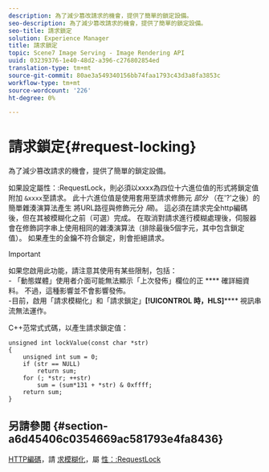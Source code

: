 ```yaml
---
description: 為了減少篡改請求的機會，提供了簡單的鎖定設備。
seo-description: 為了減少篡改請求的機會，提供了簡單的鎖定設備。
seo-title: 請求鎖定
solution: Experience Manager
title: 請求鎖定
topic: Scene7 Image Serving - Image Rendering API
uuid: 03239376-1e40-48d2-a396-c276802854ed
translation-type: tm+mt
source-git-commit: 80ae3a549340156bb74faa1793c43d3a8fa3853c
workflow-type: tm+mt
source-wordcount: '226'
ht-degree: 0%

---
```



# 請求鎖定{#request-locking}

為了減少篡改請求的機會，提供了簡單的鎖定設備。

如果設定屬性：:RequestLock，則必須以xxxx為四位十六進位值的形式將鎖定值附加 `&xxxx`至請求。 此十六進位值是使用套用至請求修飾元 *部分* （在&#39;?&#39;之後）的簡單雜湊演算法產生 將URL路徑與修飾元分 *隔*)。 這必須在請求完全http編碼後，但在其被模糊化之前（可選）完成。 在取消對請求進行模糊處理後，伺服器會在修飾詞字串上使用相同的雜湊演算法（排除最後5個字元，其中包含鎖定值）。 如果產生的金鑰不符合鎖定，則會拒絕請求。

>[!IMPORTANT]
>
>如果您啟用此功能，請注意其使用有某些限制，包括：<br>- 「動態媒體」使用者介面可能無法顯示「上次發佈」欄位的正 **** 確詳細資料。 不過，這種影響並不會影響發佈。<br>-目前，啟用「請求模糊化」和「請求鎖定」**[!UICONTROL 時，HLS]****** 視訊串流無法運作。

C++范常式式碼，以產生請求鎖定值：

```
unsigned int lockValue(const char *str) 
{ 
    unsigned int sum = 0; 
    if (str == NULL) 
        return sum; 
    for (; *str; ++str) 
        sum = (sum*131 + *str) & 0xffff; 
    return sum; 
} 
```

## 另請參閱 {#section-a6d45406c0354669ac581793e4fa8436}

[HTTP編碼](../../../../../is-api/http-ref/image-serving-api-ref/c-http-protocol-reference/c-syntax-and-features/r-http-encoding.md#reference-bb34dd13f316462695448acfa8f92df7)，請 [求模糊化](../../../../../is-api/http-ref/image-serving-api-ref/c-http-protocol-reference/c-syntax-and-features/r-request-obfuscation.md#reference-895f65d6796c43bb9bad21a676ed714d)，屬 [性：:RequestLock](../../../../../is-api/image-catalog/image-serving-api-ref/c-image-catalog-reference/c-attributes-reference/r-requestlock.md#reference-8bbe2f581be847d3b9fa123e8e5e94b0)
